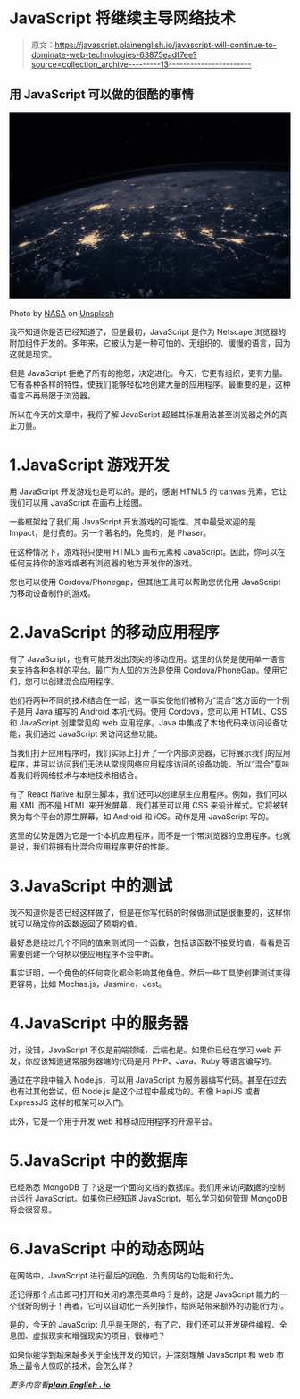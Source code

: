 # JavaScript 将继续主导网络技术

> 原文：<https://javascript.plainenglish.io/javascript-will-continue-to-dominate-web-technologies-63875eadf7ee?source=collection_archive---------13----------------------->

## 用 JavaScript 可以做的很酷的事情

![](img/71ecdfa9365b1d63240ca18da8a17218.png)

Photo by [NASA](https://unsplash.com/@nasa?utm_source=medium&utm_medium=referral) on [Unsplash](https://unsplash.com?utm_source=medium&utm_medium=referral)

我不知道你是否已经知道了，但是最初，JavaScript 是作为 Netscape 浏览器的附加组件开发的。多年来，它被认为是一种可怕的、无组织的、缓慢的语言，因为这就是现实。

但是 JavaScript 拒绝了所有的抱怨，决定进化。今天，它更有组织，更有力量。它有各种各样的特性，使我们能够轻松地创建大量的应用程序。最重要的是，这种语言不再局限于浏览器。

所以在今天的文章中，我将了解 JavaScript 超越其标准用法甚至浏览器之外的真正力量。

# 1.JavaScript 游戏开发

用 JavaScript 开发游戏也是可以的。是的，感谢 HTML5 的 canvas 元素，它让我们可以用 JavaScript 在画布上绘图。

一些框架给了我们用 JavaScript 开发游戏的可能性。其中最受欢迎的是 Impact，是付费的。另一个著名的，免费的，是 Phaser。

在这种情况下，游戏将只使用 HTML5 画布元素和 JavaScript。因此，你可以在任何支持你的游戏或者有浏览器的地方开发你的游戏。

您也可以使用 Cordova/Phonegap，但其他工具可以帮助您优化用 JavaScript 为移动设备制作的游戏。

# 2.JavaScript 的移动应用程序

有了 JavaScript，也有可能开发出顶尖的移动应用。这里的优势是使用单一语言来支持各种各样的平台。最广为人知的方法是使用 Cordova/PhoneGap。使用它们，您可以创建混合应用程序。

他们将两种不同的技术结合在一起，这一事实使他们被称为“混合”这方面的一个例子是用 Java 编写的 Android 本机代码。使用 Cordova，您可以用 HTML、CSS 和 JavaScript 创建常见的 web 应用程序。Java 中集成了本地代码来访问设备功能，我们通过 JavaScript 来访问这些功能。

当我们打开应用程序时，我们实际上打开了一个内部浏览器，它将展示我们的应用程序，并可以访问我们无法从常规网络应用程序访问的设备功能。所以“混合”意味着我们将网络技术与本地技术相结合。

有了 React Native 和原生脚本，我们还可以创建原生应用程序。例如，我们可以用 XML 而不是 HTML 来开发屏幕，我们甚至可以用 CSS 来设计样式。它将被转换为每个平台的原生屏幕，如 Android 和 iOS。动作是用 JavaScript 写的。

这里的优势是因为它是一个本机应用程序，而不是一个带浏览器的应用程序。也就是说，我们将拥有比混合应用程序更好的性能。

# 3.JavaScript 中的测试

我不知道你是否已经这样做了，但是在你写代码的时候做测试是很重要的，这样你就可以确定你的函数返回了预期的值。

最好总是绕过几个不同的值来测试同一个函数，包括该函数不接受的值，看看是否需要创建一个句柄以便应用程序不会中断。

事实证明，一个角色的任何变化都会影响其他角色。然后一些工具使创建测试变得更容易，比如 Mochas.js，Jasmine，Jest。

# 4.JavaScript 中的服务器

对，没错，JavaScript 不仅是前端领域，后端也是。如果你已经在学习 web 开发，你应该知道通常服务器端的代码是用 PHP、Java、Ruby 等语言编写的。

通过在字段中输入 Node.js，可以用 JavaScript 为服务器编写代码。甚至在过去也有过其他尝试，但 Node.js 是这个过程中最成功的。有像 HapiJS 或者 ExpressJS 这样的框架可以入门。

此外，它是一个用于开发 web 和移动应用程序的开源平台。

# 5.JavaScript 中的数据库

已经熟悉 MongoDB 了？这是一个面向文档的数据库。我们用来访问数据的控制台运行 JavaScript。如果你已经知道 JavaScript，那么学习如何管理 MongoDB 将会很容易。

# 6.JavaScript 中的动态网站

在网站中，JavaScript 进行最后的润色，负责网站的功能和行为。

还记得那个点击即可打开和关闭的漂亮菜单吗？是的，这是 JavaScript 能力的一个很好的例子！再者，它可以自动化一系列操作，给网站带来额外的功能(行为)。

是的，今天的 JavaScript 几乎是无限的，有了它，我们还可以开发硬件编程、全息图、虚拟现实和增强现实的项目，很棒吧？

如果你能学到越来越多关于全栈开发的知识，并深刻理解 JavaScript 和 web 市场上最令人惊叹的技术，会怎么样？

*更多内容看*[***plain English . io***](http://plainenglish.io)